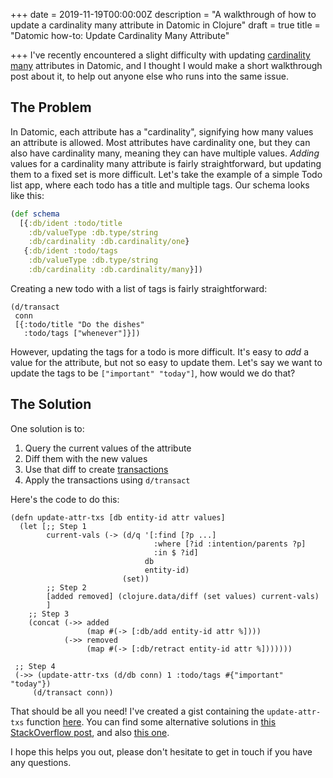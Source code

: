 +++
date = 2019-11-19T00:00:00Z
description = "A walkthrough of how to update a cardinality many attribute in Datomic in Clojure"
draft = true
title = "Datomic how-to: Update Cardinality Many Attribute"

+++
I've recently encountered a slight difficulty with updating [cardinality many](https://docs.datomic.com/on-prem/schema.html#cardinality "Datomic cardinality documentation") attributes in Datomic, and I thought I would make a short walkthrough post about it, to help out anyone else who runs into the same issue.

## The Problem

In Datomic, each attribute has a "cardinality", signifying how many values an attribute is allowed. Most attributes have cardinality one, but they can also have cardinality many, meaning they can have multiple values. _Adding_ values for a cardinality many attribute is fairly straightforward, but updating them to a fixed set is more difficult. Let's take the example of a simple Todo list app, where each todo has a title and multiple tags. Our schema looks like this:

```clojure
(def schema
  [{:db/ident :todo/title
    :db/valueType :db.type/string
    :db/cardinality :db.cardinality/one}
   {:db/ident :todo/tags
    :db/valueType :db.type/string
    :db/cardinality :db.cardinality/many}])
```

Creating a new todo with a list of tags is fairly straightforward:

    (d/transact
     conn
     [{:todo/title "Do the dishes"
       :todo/tags ["whenever"]}])

However, updating the tags for a todo is more difficult. It's easy to _add_ a value for the attribute, but not so easy to update them. Let's say we want to update the tags to be `["important" "today"]`, how would we do that?

## The Solution

One solution is to:

1. Query the current values of the attribute
2. Diff them with the new values
3. Use that diff to create [transactions](https://docs.datomic.com/on-prem/transactions.html "Datomic transactions documentation")
4. Apply the transactions using `d/transact`

Here's the code to do this:

    (defn update-attr-txs [db entity-id attr values]
      (let [;; Step 1
            current-vals (-> (d/q '[:find [?p ...]
                                    :where [?id :intention/parents ?p]
                                    :in $ ?id]
                                  db
                                  entity-id)
                             (set))
            ;; Step 2
            [added removed] (clojure.data/diff (set values) current-vals)
            ]
        ;; Step 3
        (concat (->> added
                     (map #(-> [:db/add entity-id attr %])))
                (->> removed
                     (map #(-> [:db/retract entity-id attr %]))))))
     
     ;; Step 4
     (->> (update-attr-txs (d/db conn) 1 :todo/tags #{"important" "today"})
         (d/transact conn))

That should be all you need! I've created a gist containing the `update-attr-txs` function [here](https://gist.github.com/DaveWM/66bced07550aaf295a3f40dbf263f171 "gist"). You can find some alternative solutions in [this StackOverflow post](https://stackoverflow.com/questions/39432061/updating-value-with-cardinality-many "Related StackOverflow post"), and also [this one](https://stackoverflow.com/questions/42112557/datomic-schema-for-a-to-many-relationship-with-a-reset-operation "another StackOverflow post").

I hope this helps you out, please don't hesitate to get in touch if you have any questions.